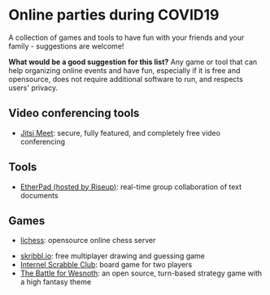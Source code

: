 # Online parties during COVID19
A collection of games and tools to have fun with your friends and your family - suggestions are welcome!

**What would be a good suggestion for this list?** Any game or tool that can help organizing online events and have fun, especially if it is free and opensource, does not require additional software to run, and respects users' privacy.

## Video conferencing tools
- [Jitsi Meet](https://meet.jit.si/): secure, fully featured, and completely free video conferencing

## Tools
- [EtherPad (hosted by Riseup)](https://pad.riseup.net/): real-time group collaboration of text documents

## Games
* [lichess](https://lichess.org/): opensource online chess server
- [skribbl.io](https://skribbl.io/): free multiplayer drawing and guessing game
- [Internel Scrabble Club](https://isc.ro/): board game for two players
- [The Battle for Wesnoth](https://wesnoth.org/): an open source, turn-based strategy game with a high fantasy theme

